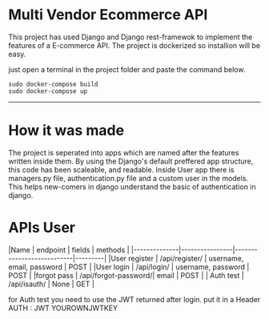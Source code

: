 <h1>Multi Vendor Ecommerce API</h1>
This project has used Django and Django rest-framewok to implement the features of a E-commerce API.
The project is dockerized so installion will be easy.

just open a terminal in the project folder and paste the command below.

```
sudo docker-compose build
sudo docker-compose up
```
<hr>

<h1>How it was made</h1>
The project is seperated into apps which are named after the features written inside them.
By using the Django's default preffered app structure, this code has been scaleable, and readable.
Inside User app there is managers.py file, authentication.py file and a custom user in the models. This helps new-comers in django understand the basic of authentication in django.

<h1>APIs User</h1>
|Name          | endpoint       | fields                    | methods |
|--------------|----------------|---------------------------|---------|
|User register | /api/register/ | username, email, password | POST    |
|User login    | /api/login/    | username, password        | POST    |
|forgot pass   | /api/forgot-password/| email | POST  |
| Auth test    | /api/isauth/         | None  | GET   |

for Auth test you need to use the JWT returned after login.
put it in a Header AUTH : JWT YOUROWNJWTKEY

